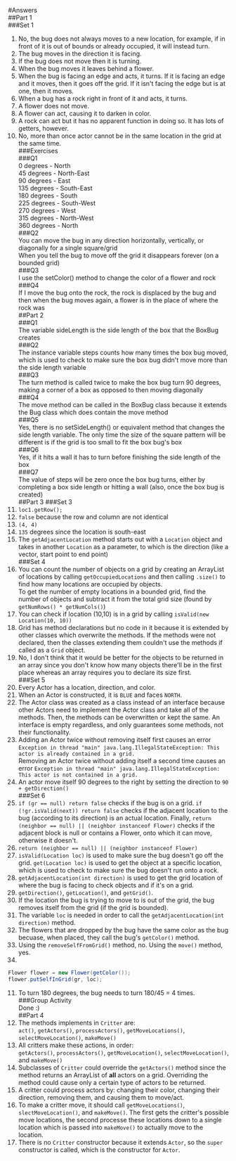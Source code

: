 #Answers  
##Part 1  
###Set 1  
1) No, the bug does not always moves to a new location, for example, if in front of it is out of bounds or already occupied, it will instead turn.  
2) The bug moves in the direction it is facing.  
3) If the bug does not move then it is turning.  
4) When the bug moves it leaves behind a flower.  
5) When the bug is facing an edge and acts, it turns. If it is facing an edge and it moves, then it goes off the grid. If it isn't facing the edge but is at one, then it moves.  
6) When a bug has a rock right in front of it and acts, it turns.  
7) A flower does not move.  
8) A flower can act, causing it to darken in color.  
9) A rock can act but it has no apparent function in doing so. It has lots of getters, however.  
10) No, more than once actor cannot be in the same location in the grid at the same time.  
###Exercises  
###Q1  
0 degrees - North  
45 degrees - North-East  
90 degrees - East  
135 degrees - South-East  
180 degrees - South  
225 degrees - South-West  
270 degrees - West  
315 degrees - North-West  
360 degrees - North  
###Q2  
You can move the bug in any direction horizontally, vertically, or diagonally for a single square/grid  
When you tell the bug to move off the grid it disappears forever (on a bounded grid)  
###Q3  
I use the setColor() method to change the color of a flower and rock  
###Q4  
If I move the bug onto the rock, the rock is displaced by the bug and then when the bug moves again, a flower is in the place of where the rock was  
##Part 2  
###Q1  
The variable sideLength is the side length of the box that the BoxBug creates  
###Q2  
The instance variable steps counts how many times the box bug moved, which is used to check to make sure the box bug didn't move more than the side length variable  
###Q3  
The turn method is called twice to make the box bug turn 90 degrees, making a corner of a box as opposed to then moving diagonally  
###Q4  
The move method can be called in the BoxBug class because it extends the Bug class which does contain the move method  
###Q5  
Yes, there is no setSideLength() or equivalent method that changes the side length variable. The only time the size of the square pattern will be different is if the grid is too small to fit the box bug's box  
###Q6  
Yes, if it hits a wall it has to turn before finishing the side length of the box  
###Q7  
The value of steps will be zero once the box bug turns, either by completing a box side length or hitting a wall (also, once the box bug is created)  
##Part 3
###Set 3  
1) `loc1.getRow();`  
2) `false` because the row and column are not identical  
3) `(4, 4)`  
4) `135` degrees since the location is south-east  
5) The `getAdjacentLocation` method starts out with a `Location` object and takes in another `Location` as a parameter, to which is the direction (like a vector, start point to end point)  
###Set 4  
1) You can count the number of objects on a grid by creating an ArrayList of locations by calling `getOccupiedLocations` and then calling `.size()` to find how many locations are occupied by objects.  
To get the number of empty locations in a bounded grid, find the number of objects and subtract it from the total grid size (found by `getNumRows() * getNumCols()`)  
2) You can check if location (10,10) is in a grid by calling `isValid(new Location(10, 10))`  
3) Grid has method declarations but no code in it because it is extended by other classes which overwrite the methods. If the methods were not declared, then the classes extending them couldn't use the methods if called as a `Grid` object.  
4) No, I don't think that it would be better for the objects to be returned in an array since you don't know how many objects there'll be in the first place whereas an array requires you to declare its size first.  
###Set 5  
1) Every Actor has a location, direction, and color.  
2) When an Actor is constructed, it is `BLUE` and faces `NORTH`.  
3) The Actor class was created as a class instead of an interface because other Actors need to implement the Actor class and take all of the methods. Then, the methods can be overwritten or kept the same. An interface is empty regardless, and only guarantees some methods, not their functionality.  
4) Adding an Actor twice without removing itself first causes an error `Exception in thread "main" java.lang.IllegalStateException: This actor is already contained in a grid.`  
Removing an Actor twice without adding itself a second time causes an error `Exception in thread "main" java.lang.IllegalStateException: This actor is not contained in a grid.`  
5) An actor move itself 90 degrees to the right by setting the direction to `90 + getDirection()`  
###Set 6  
1) `if (gr == null) return false` checks if the bug is on a grid. `if (!gr.isValid(next)) return false` checks if the adjacent location to the bug (according to its direction) is an actual location. Finally, `return (neighbor == null) || (neighbor instanceof Flower)` checks if the adjacent block is null or contains a Flower, onto which it can move, otherwise it doesn't.  
2) `return (neighbor == null) || (neighbor instanceof Flower)`  
3) `isValid(Location loc)` is used to make sure the bug doesn't go off the grid. `get(Location loc)` is used to get the object at a specific location, which is used to check to make sure the bug doesn't run onto a rock.  
4) `getAdjacentLocation(int direction)` is used to get the grid location of where the bug is facing to check objects and if it's on a grid.  
5) `getDirection()`, `getLocation()`, and `getGrid()`.  
6) If the location the bug is trying to move to is out of the grid, the bug removes itself from the grid (if the grid is bounded).  
7) The variable `loc` is needed in order to call the `getAdjacentLocation(int direction)` method.  
8) The flowers that are dropped by the bug have the same color as the bug becuase, when placed, they call the bug's `getColor()` method.
9) Using the `removeSelfFromGrid()` method, no. Using the `move()` method, yes.  
10) 
```java
Flower flower = new Flower(getColor());
flower.putSelfInGrid(gr, loc);
```
11) To turn 180 degrees, the bug needs to turn 180/45 = 4 times.  
###Group Activity  
Done :)  
##Part 4  
1) The methods implements in `Critter` are:  
`act()`, `getActors()`, `processActors()`, `getMoveLocations()`, `selectMoveLocation()`, `makeMove()`  
2) All critters make these actions, in order:  
`getActors()`, `processActors()`, `getMoveLocation()`, `selectMoveLocation()`, and `makeMove()`  
3) Subclasses of `Critter` could override the `getActors()` method since the method returns an ArrayList of <b>all</b> actors on a grid. Overriding the method could cause only a certain type of actors to be returned.  
4) A critter could process actors by: changing their color, changing their direction, removing them, and causing them to move/act.  
5) To make a critter move, it should call `getMoveLocations()`, `slectMoveLocation()`, and `makeMove()`. The first gets the critter's possible move locations, the second processe these locations down to a single location which is passed into `makeMove()` to actually move to the location.  
6) There is no `Critter` constructor because it extends `Actor`, so the `super` constructor is called, which is the constructor for `Actor`.  
